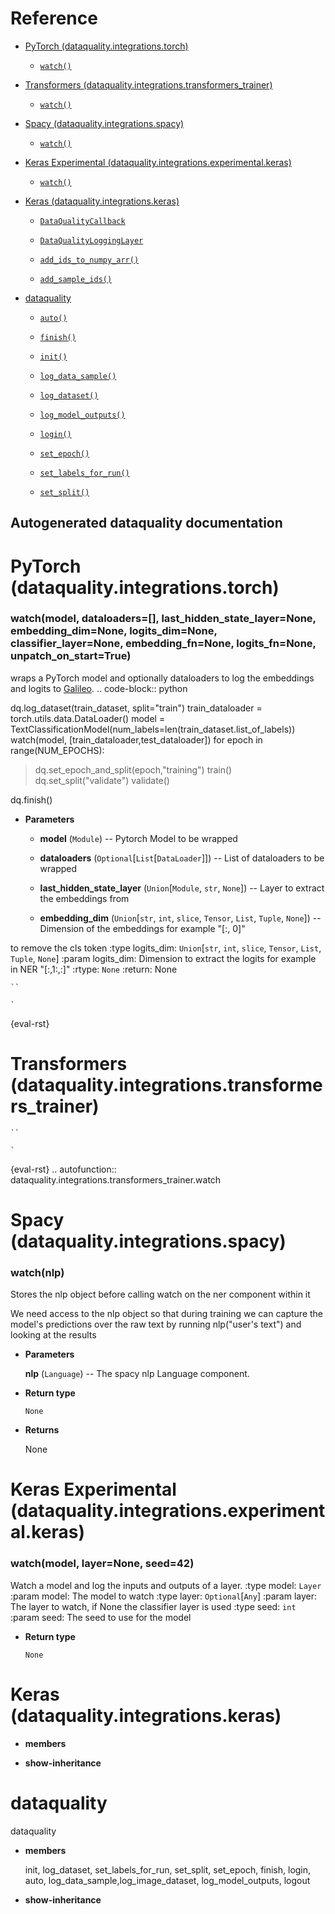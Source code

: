 # Reference


* [PyTorch (dataquality.integrations.torch)](dataquality.md)


    * [`watch()`](dataquality.md#dataquality.integrations.torch.watch)


* [Transformers (dataquality.integrations.transformers_trainer)](dataquality.md#transformers-dataquality-integrations-transformers-trainer)


    * [`watch()`](dataquality.md#dataquality.integrations.transformers_trainer.watch)


* [Spacy (dataquality.integrations.spacy)](dataquality.md#spacy-dataquality-integrations-spacy)


    * [`watch()`](dataquality.md#dataquality.integrations.spacy.watch)


* [Keras Experimental (dataquality.integrations.experimental.keras)](dataquality.md#keras-experimental-dataquality-integrations-experimental-keras)


    * [`watch()`](dataquality.md#dataquality.integrations.experimental.keras.watch)


* [Keras (dataquality.integrations.keras)](dataquality.md#keras-dataquality-integrations-keras)


    * [`DataQualityCallback`](dataquality.md#dataquality.integrations.keras.DataQualityCallback)


    * [`DataQualityLoggingLayer`](dataquality.md#dataquality.integrations.keras.DataQualityLoggingLayer)


    * [`add_ids_to_numpy_arr()`](dataquality.md#dataquality.integrations.keras.add_ids_to_numpy_arr)


    * [`add_sample_ids()`](dataquality.md#dataquality.integrations.keras.add_sample_ids)


* [dataquality](dataquality.md#module-dataquality)


    * [`auto()`](dataquality.md#dataquality.auto)


    * [`finish()`](dataquality.md#dataquality.finish)


    * [`init()`](dataquality.md#dataquality.init)


    * [`log_data_sample()`](dataquality.md#dataquality.log_data_sample)


    * [`log_dataset()`](dataquality.md#dataquality.log_dataset)


    * [`log_model_outputs()`](dataquality.md#dataquality.log_model_outputs)


    * [`login()`](dataquality.md#dataquality.login)


    * [`set_epoch()`](dataquality.md#dataquality.set_epoch)


    * [`set_labels_for_run()`](dataquality.md#dataquality.set_labels_for_run)


    * [`set_split()`](dataquality.md#dataquality.set_split)


## Autogenerated dataquality documentation

# PyTorch (dataquality.integrations.torch)


### watch(model, dataloaders=[], last_hidden_state_layer=None, embedding_dim=None, logits_dim=None, classifier_layer=None, embedding_fn=None, logits_fn=None, unpatch_on_start=True)
wraps a PyTorch model and optionally dataloaders to log the
embeddings and logits to [Galileo]([https://www.rungalileo.io/](https://www.rungalileo.io/)).
.. code-block:: python

dq.log_dataset(train_dataset, split="train")
train_dataloader = torch.utils.data.DataLoader()
model = TextClassificationModel(num_labels=len(train_dataset.list_of_labels))
watch(model, [train_dataloader,test_dataloader])
for epoch in range(NUM_EPOCHS):

> dq.set_epoch_and_split(epoch,"training")
> train()
> dq.set_split("validate")
> validate()

dq.finish()


* **Parameters**

    
    * **model** (`Module`) -- Pytorch Model to be wrapped


    * **dataloaders** (`Optional`[`List`[`DataLoader`]]) -- List of dataloaders to be wrapped


    * **last_hidden_state_layer** (`Union`[`Module`, `str`, `None`]) -- Layer to extract the embeddings from


    * **embedding_dim** (`Union`[`str`, `int`, `slice`, `Tensor`, `List`, `Tuple`, `None`]) -- Dimension of the embeddings for example "[:, 0]"


to remove the cls token
:type logits_dim: `Union`[`str`, `int`, `slice`, `Tensor`, `List`, `Tuple`, `None`]
:param logits_dim: Dimension to extract the logits for example in NER
"[:,1:,:]"
:rtype: `None`
:return: None



```
``
```



```
`
```

{eval-rst}
# Transformers (dataquality.integrations.transformers_trainer)


```
``
```



```
`
```

{eval-rst}
.. autofunction:: dataquality.integrations.transformers_trainer.watch

# Spacy (dataquality.integrations.spacy)


### watch(nlp)
Stores the nlp object before calling watch on the ner component within it

We need access to the nlp object so that during training we can capture the
model's predictions over the raw text by running nlp("user's text") and looking
at the results


* **Parameters**

    **nlp** (`Language`) -- The spacy nlp Language component.



* **Return type**

    `None`



* **Returns**

    None


# Keras Experimental (dataquality.integrations.experimental.keras)


### watch(model, layer=None, seed=42)
Watch a model and log the inputs and outputs of a layer.
:type model: `Layer`
:param model: The model to watch
:type layer: `Optional`[`Any`]
:param layer: The layer to watch, if None the classifier layer is used
:type seed: `int`
:param seed: The seed to use for the model


* **Return type**

    `None`


# Keras (dataquality.integrations.keras)


* **members**



* **show-inheritance**


# dataquality

dataquality


* **members**

    init, log_dataset, set_labels_for_run, set_split, set_epoch, finish, login, auto, log_data_sample,log_image_dataset, log_model_outputs, logout



* **show-inheritance**
